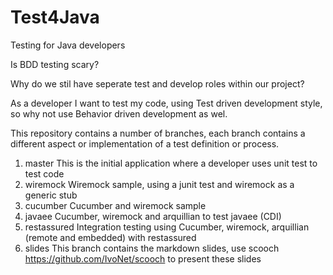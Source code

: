 # Test4Java

Testing for Java developers

Is BDD testing scary?

Why do we stil have seperate test and develop roles within our project?

As a developer I want to test my code, using Test driven development style, so why not use Behavior driven development as wel.

This repository contains a number of branches, each branch contains a different aspect or implementation of a test definition or process.

1. master
    This is the initial application where a developer uses unit test to test code
2. wiremock
    Wiremock sample, using a junit test and wiremock as a generic stub
3. cucumber
    Cucumber and wiremock sample
4. javaee
    Cucumber, wiremock and arquillian to test javaee (CDI)
5. restassured
    Integration testing using Cucumber, wiremock, arquillian (remote and embedded) with restassured
6. slides
    This branch contains the markdown slides, use scooch https://github.com/IvoNet/scooch to present these slides
